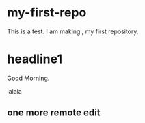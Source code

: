 # my-first-repo
This is a test. I am making , my first repository.

# headline1
Good Morning.


lalala


## one more remote edit
